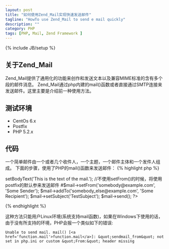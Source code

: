 ```yaml
---
layout: post
title: "如何使用Zend_Mail实现快速发送邮件"
tagline: "HowTo use Zend_Mail to send e mail quickly"
description: ""
category: PHP 
tags: [PHP, Mail, Zend Framework ]
---
```

{% include JB/setup %}

## 关于Zend_Mail

Zend_Mail提供了通用化的功能来创作和发送文本以及兼容MIME标准的含有多个段的邮件消息。 Zend_Mail通过php内建的mail()函数或者直接通过SMTP连接来发送邮件。这里主要是介绍前一种使用方法。

## 测试环境

- CentOs 6.x
- Postfix 
- PHP 5.2.x

## 代码
一个简单邮件由一个或者几个收件人，一个主题，一个邮件主体和一个发件人组成。 下面的步骤，使用了PHP的mail()函数来发送邮件：
{% highlight php %}
<?php
require_once 'Zend/Mail.php';
$mail = new Zend_Mail();
$mail->setBodyText('This is the text of the mail.');
//不使用setFrom()的时候，将使用postfix的默认参来发送邮件
#$mail->setFrom('somebody@example.com', 'Some Sender'); 
$mail->addTo('somebody_else@example.com', 'Some Recipient');
$mail->setSubject('TestSubject');
$mail->send();
?>   
{% endhighlight %}

这种方法只能用户Linux环境(系统支持mail函数)，如果在Windows下使用的话，由于没有所支持的环境，PHP会报一个类似如下的错误:

	Unable to send mail. mail() [<a href='function.mail'>function.mail</a>]: &quot;sendmail_from&quot; not set in php.ini or custom &quot;From:&quot; header missing

